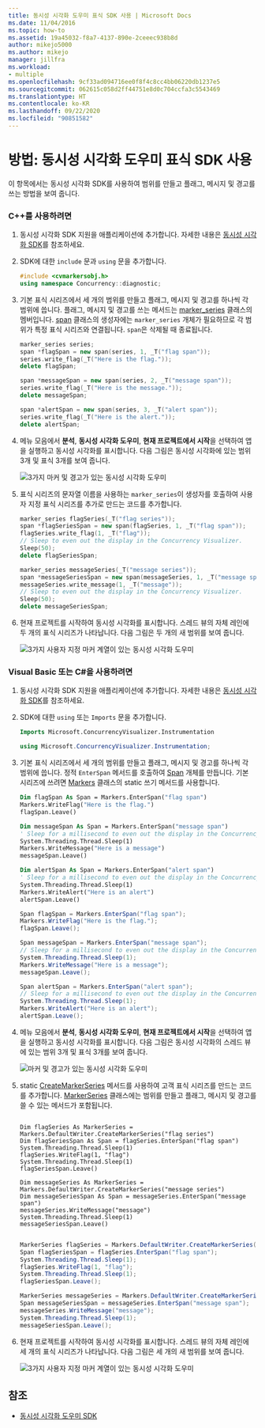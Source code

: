 ```yaml
---
title: 동시성 시각화 도우미 표식 SDK 사용 | Microsoft Docs
ms.date: 11/04/2016
ms.topic: how-to
ms.assetid: 19a45032-f8a7-4137-890e-2ceeec938b8d
author: mikejo5000
ms.author: mikejo
manager: jillfra
ms.workload:
- multiple
ms.openlocfilehash: 9cf33ad094716ee0f8f4c8cc4bb06220db1237e5
ms.sourcegitcommit: 062615c058d2ff44751e8d0c704ccfa3c5543469
ms.translationtype: HT
ms.contentlocale: ko-KR
ms.lasthandoff: 09/22/2020
ms.locfileid: "90851582"
---
```

# <a name="how-to-use-the-concurrency-visualizer-markers-sdk"></a>방법: 동시성 시각화 도우미 표식 SDK 사용
이 항목에서는 동시성 시각화 SDK를 사용하여 범위를 만들고 플래그, 메시지 및 경고를 쓰는 방법을 보여 줍니다.

### <a name="to-use-c"></a>C++를 사용하려면

1. 동시성 시각화 SDK 지원을 애플리케이션에 추가합니다. 자세한 내용은 [동시성 시각화 SDK](../profiling/concurrency-visualizer-sdk.md)를 참조하세요.

2. SDK에 대한 `include` 문과 `using` 문을 추가합니다.

    ```cpp
    #include <cvmarkersobj.h>
    using namespace Concurrency::diagnostic;
    ```

3. 기본 표식 시리즈에서 세 개의 범위를 만들고 플래그, 메시지 및 경고를 하나씩 각 범위에 씁니다. 플래그, 메시지 및 경고를 쓰는 메서드는 [marker_series](../profiling/marker-series-class.md) 클래스의 멤버입니다. [span](../profiling/span-class.md) 클래스의 생성자에는 `marker_series` 개체가 필요하므로 각 범위가 특정 표식 시리즈와 연결됩니다. `span`은 삭제될 때 종료됩니다.

    ```cpp
    marker_series series;
    span *flagSpan = new span(series, 1, _T("flag span"));
    series.write_flag(_T("Here is the flag."));
    delete flagSpan;

    span *messageSpan = new span(series, 2, _T("message span"));
    series.write_flag(_T("Here is the message."));
    delete messageSpan;

    span *alertSpan = new span(series, 3, _T("alert span"));
    series.write_flag(_T("Here is the alert."));
    delete alertSpan;
    ```

4. 메뉴 모음에서 **분석**, **동시성 시각화 도우미**, **현재 프로젝트에서 시작**을 선택하여 앱을 실행하고 동시성 시각화를 표시합니다. 다음 그림은 동시성 시각화에 있는 범위 3개 및 표식 3개를 보여 줍니다.

     ![3가지 마커 및 경고가 있는 동시성 시각화 도우미](../profiling/media/cvmarkersnative.png "CvMarkersNative")

5. 표식 시리즈의 문자열 이름을 사용하는 `marker_series`이 생성자를 호출하여 사용자 지정 표식 시리즈를 추가로 만드는 코드를 추가합니다.

    ```cpp
    marker_series flagSeries(_T("flag series"));
    span *flagSeriesSpan = new span(flagSeries, 1, _T("flag span"));
    flagSeries.write_flag(1, _T("flag"));
    // Sleep to even out the display in the Concurrency Visualizer.
    Sleep(50);
    delete flagSeriesSpan;

    marker_series messageSeries(_T("message series"));
    span *messageSeriesSpan = new span(messageSeries, 1, _T("message span"));
    messageSeries.write_message(1, _T("message"));
    // Sleep to even out the display in the Concurrency Visualizer.
    Sleep(50);
    delete messageSeriesSpan;
    ```

6. 현재 프로젝트를 시작하여 동시성 시각화를 표시합니다. 스레드 뷰의 자체 레인에 두 개의 표식 시리즈가 나타납니다. 다음 그림은 두 개의 새 범위를 보여 줍니다.

     ![3가지 사용자 지정 마커 계열이 있는 동시성 시각화 도우미](../profiling/media/cvmarkerseriesnative.png "CvMarkerSeriesNative")

### <a name="to-use-visual-basic-or-c"></a>Visual Basic 또는 C\#을 사용하려면

1. 동시성 시각화 SDK 지원을 애플리케이션에 추가합니다. 자세한 내용은 [동시성 시각화 SDK](../profiling/concurrency-visualizer-sdk.md)를 참조하세요.

2. SDK에 대한 `using` 또는 `Imports` 문을 추가합니다.

    ```vb
    Imports Microsoft.ConcurrencyVisualizer.Instrumentation
    ```

    ```csharp
    using Microsoft.ConcurrencyVisualizer.Instrumentation;
    ```

3. 기본 표식 시리즈에서 세 개의 범위를 만들고 플래그, 메시지 및 경고를 하나씩 각 범위에 씁니다. 정적 `EnterSpan` 메서드를 호출하여 [Span](/previous-versions/hh694189(v=vs.140)) 개체를 만듭니다. 기본 시리즈에 쓰려면 [Markers](/previous-versions/hh694099(v=vs.140)) 클래스의 static 쓰기 메서드를 사용합니다.

    ```vb
    Dim flagSpan As Span = Markers.EnterSpan("flag span")
    Markers.WriteFlag("Here is the flag.")
    flagSpan.Leave()

    Dim messageSpan As Span = Markers.EnterSpan("message span")
    ' Sleep for a millisecond to even out the display in the Concurrency Visualizer.
    System.Threading.Thread.Sleep(1)
    Markers.WriteMessage("Here is a message")
    messageSpan.Leave()

    Dim alertSpan As Span = Markers.EnterSpan("alert span")
    ' Sleep for a millisecond to even out the display in the Concurrency Visualizer.
    System.Threading.Thread.Sleep(1)
    Markers.WriteAlert("Here is an alert")
    alertSpan.Leave()
    ```

    ```csharp
    Span flagSpan = Markers.EnterSpan("flag span");
    Markers.WriteFlag("Here is the flag.");
    flagSpan.Leave();

    Span messageSpan = Markers.EnterSpan("message span");
    // Sleep for a millisecond to even out the display in the Concurrency Visualizer.
    System.Threading.Thread.Sleep(1);
    Markers.WriteMessage("Here is a message");
    messageSpan.Leave();

    Span alertSpan = Markers.EnterSpan("alert span");
    // Sleep for a millisecond to even out the display in the Concurrency Visualizer.
    System.Threading.Thread.Sleep(1);
    Markers.WriteAlert("Here is an alert");
    alertSpan.Leave();
    ```

4. 메뉴 모음에서 **분석**, **동시성 시각화 도우미**, **현재 프로젝트에서 시작**을 선택하여 앱을 실행하고 동시성 시각화를 표시합니다. 다음 그림은 동시성 시각화의 스레드 뷰에 있는 범위 3개 및 표식 3개를 보여 줍니다.

     ![마커 및 경고가 있는 동시성 시각화 도우미](../profiling/media/cvmarkersmanaged.png "CvMarkersManaged")

5. static [CreateMarkerSeries](/previous-versions/hh694171(v=vs.140)) 메서드를 사용하여 고객 표식 시리즈를 만드는 코드를 추가합니다. [MarkerSeries](/previous-versions/hh694127(v=vs.140)) 클래스에는 범위를 만들고 플래그, 메시지 및 경고를 쓸 수 있는 메서드가 포함됩니다.

    ```VB

    Dim flagSeries As MarkerSeries = Markers.DefaultWriter.CreateMarkerSeries("flag series")
    Dim flagSeriesSpan As Span = flagSeries.EnterSpan("flag span")
    System.Threading.Thread.Sleep(1)
    flagSeries.WriteFlag(1, "flag")
    System.Threading.Thread.Sleep(1)
    flagSeriesSpan.Leave()

    Dim messageSeries As MarkerSeries = Markers.DefaultWriter.CreateMarkerSeries("message series")
    Dim messageSeriesSpan As Span = messageSeries.EnterSpan("message span")
    messageSeries.WriteMessage("message")
    System.Threading.Thread.Sleep(1)
    messageSeriesSpan.Leave()
    ```

    ```csharp

    MarkerSeries flagSeries = Markers.DefaultWriter.CreateMarkerSeries("flag series");
    Span flagSeriesSpan = flagSeries.EnterSpan("flag span");
    System.Threading.Thread.Sleep(1);
    flagSeries.WriteFlag(1, "flag");
    System.Threading.Thread.Sleep(1);
    flagSeriesSpan.Leave();

    MarkerSeries messageSeries = Markers.DefaultWriter.CreateMarkerSeries("message series");
    Span messageSeriesSpan = messageSeries.EnterSpan("message span");
    messageSeries.WriteMessage("message");
    System.Threading.Thread.Sleep(1);
    messageSeriesSpan.Leave();
    ```

6. 현재 프로젝트를 시작하여 동시성 시각화를 표시합니다. 스레드 뷰의 자체 레인에 세 개의 표식 시리즈가 나타납니다. 다음 그림은 세 개의 새 범위를 보여 줍니다.

     ![3가지 사용자 지정 마커 계열이 있는 동시성 시각화 도우미](../profiling/media/cvmarkerseriesmanaged.png "CvMarkerSeriesManaged")

## <a name="see-also"></a>참조
- [동시성 시각화 도우미 SDK](../profiling/concurrency-visualizer-sdk.md)
